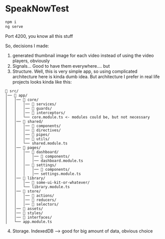 # SpeakNowTest

```bash
npm i 
ng serve
```

Port 4200, you know all this stuff

So, decisions I made:
1) generated thumbnail image for each video instead of using the video players, obviously
2) Signals... Good to have them everywhere.... but 
3) Structure. Well, this is very simple app, so using complicated architecture here is kinda dumb idea. But architecture I prefer in real life projects looks kinda like this:

```text
📂 src/
│── 📂 app/
│   │── 📂 core/
│   │   │── 📂 services/
│   │   │── 📂 guards/
│   │   │── 📂 interceptors/
│   │   └── core.module.ts <- modules could be, but not necessary
│   │── 📂 shared/
│   │   │── 📂 components/
│   │   │── 📂 directives/
│   │   │── 📂 pipes/
│   │   │── 📂 utils/
│   │   └── shared.module.ts
│   │── 📂 pages/
│   │   │── 📂 dashboard/
│   │   │   │── 📂 components/
│   │   │   │── dashboard.module.ts
│   │   │── 📂 settings/
│   │   │   │── 📂 components/
│   │   │   │── settings.module.ts
│   │── 📂 library/
│   │   │── 📂 some-ui-kit-or-whatever/
│   │   └── library.module.ts
│   │── 📂 store/
│   │   │── 📂 actions/
│   │   │── 📂 reducers/
│   │   │── 📂 selectors/
│   │── 📂 assets/
│   │── 📂 styles/
│   │── 📂 interfaces/
│   └── app.module.ts
```
4) Storage. IndexedDB --> good for big amount of data, obvious choice 
